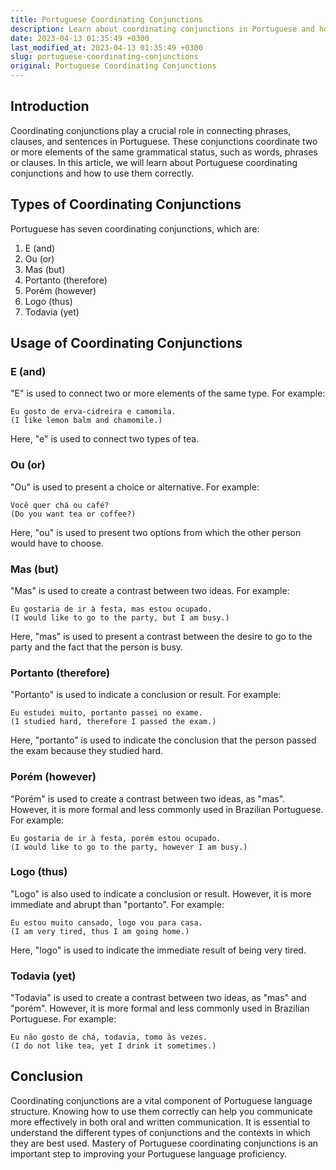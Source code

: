 ```yaml
---
title: Portuguese Coordinating Conjunctions
description: Learn about coordinating conjunctions in Portuguese and how to use them correctly.
date: 2023-04-13 01:35:49 +0300
last_modified_at: 2023-04-13 01:35:49 +0300
slug: portuguese-coordinating-conjunctions
original: Portuguese Coordinating Conjunctions
---
```

## Introduction

Coordinating conjunctions play a crucial role in connecting phrases, clauses, and sentences in Portuguese. These conjunctions coordinate two or more elements of the same grammatical status, such as words, phrases or clauses. In this article, we will learn about Portuguese coordinating conjunctions and how to use them correctly.

## Types of Coordinating Conjunctions

Portuguese has seven coordinating conjunctions, which are:

1. E (and)
2. Ou (or)
3. Mas (but)
4. Portanto (therefore)
5. Porém (however)
6. Logo (thus)
7. Todavia (yet)

## Usage of Coordinating Conjunctions

### E (and)

"E" is used to connect two or more elements of the same type. For example:

```
Eu gosto de erva-cidreira e camomila.
(I like lemon balm and chamomile.)
```

Here, "e" is used to connect two types of tea.

### Ou (or)

"Ou" is used to present a choice or alternative. For example:

```
Você quer chá ou café?
(Do you want tea or coffee?)
```

Here, "ou" is used to present two options from which the other person would have to choose.

### Mas (but)

"Mas" is used to create a contrast between two ideas. For example:

```
Eu gostaria de ir à festa, mas estou ocupado.
(I would like to go to the party, but I am busy.)
```

Here, "mas" is used to present a contrast between the desire to go to the party and the fact that the person is busy.

### Portanto (therefore)

"Portanto" is used to indicate a conclusion or result. For example:

```
Eu estudei muito, portanto passei no exame.
(I studied hard, therefore I passed the exam.)
```

Here, "portanto" is used to indicate the conclusion that the person passed the exam because they studied hard.

### Porém (however)

"Porém" is used to create a contrast between two ideas, as "mas". However, it is more formal and less commonly used in Brazilian Portuguese. For example:

```
Eu gostaria de ir à festa, porém estou ocupado.
(I would like to go to the party, however I am busy.)
```

### Logo (thus)

"Logo" is also used to indicate a conclusion or result. However, it is more immediate and abrupt than "portanto". For example:

```
Eu estou muito cansado, logo vou para casa.
(I am very tired, thus I am going home.)
```

Here, "logo" is used to indicate the immediate result of being very tired.

### Todavia (yet)

"Todavia" is used to create a contrast between two ideas, as "mas" and "porém". However, it is more formal and less commonly used in Brazilian Portuguese. For example:

```
Eu não gosto de chá, todavia, tomo às vezes.
(I do not like tea, yet I drink it sometimes.)
```

## Conclusion

Coordinating conjunctions are a vital component of Portuguese language structure. Knowing how to use them correctly can help you communicate more effectively in both oral and written communication. It is essential to understand the different types of conjunctions and the contexts in which they are best used. Mastery of Portuguese coordinating conjunctions is an important step to improving your Portuguese language proficiency.